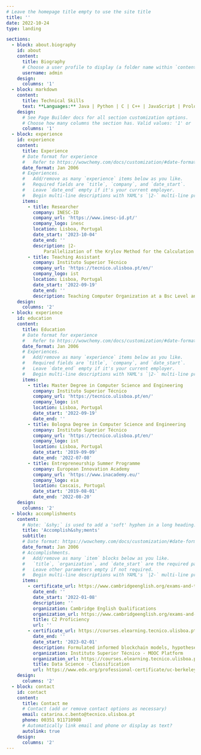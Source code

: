 ```yaml
---
# Leave the homepage title empty to use the site title
title: ''
date: 2022-10-24
type: landing

sections:
  - block: about.biography
    id: about
    content:
      title: Biography
      # Choose a user profile to display (a folder name within `content/authors/`)
      username: admin
    design:
      columns: '1'
  - block: markdown
    content:
      title: Technical Skills
      text: **Languages:** Java | Python | C | C++ | JavaScript | Prolog | HTML | CSS | SQL **Frameworks:** OpenMP | OpenMPI | pandas | matplotlib | sklearn | VueJs | Spring Boot **Tools:** Amazon AWS | Pentaho Data Integration & Server | Saiku Analytics | MySQL | Figma | Git | Adobe XD | Android Studio
    design:
      # See Page Builder docs for all section customization options.
      # Choose how many columns the section has. Valid values: '1' or '2'.
      columns: '1'
  - block: experience
    id: experience
    content:
      title: Experience
      # Date format for experience
      #   Refer to https://wowchemy.com/docs/customization/#date-format
      date_format: Jan 2006
      # Experiences.
      #   Add/remove as many `experience` items below as you like.
      #   Required fields are `title`, `company`, and `date_start`.
      #   Leave `date_end` empty if it's your current employer.
      #   Begin multi-line descriptions with YAML's `|2-` multi-line prefix.
      items:
        - title: Researcher
          company: INESC-ID
          company_url: 'https://www.inesc-id.pt/'
          company_logo: inesc
          location: Lisboa, Portugal
          date_start: '2023-10-04'
          date_end: ''
          description: |2-
              Parallelization of the Krylov Method for the Calculation of the Mittag-Leffler Function
        - title: Teaching Assistant
          company: Instituto Superior Técnico
          company_url: 'https://tecnico.ulisboa.pt/en/'
          company_logo: ist
          location: Lisboa, Portugal
          date_start: '2022-09-19'
          date_end: ''
          description: Teaching Computer Organization at a Bsc Level and Parallel and Distributed Computing at a Msc Level.
    design:
      columns: '2'
  - block: experience
    id: education
    content:
      title: Education
      # Date format for experience
      #   Refer to https://wowchemy.com/docs/customization/#date-format
      date_format: Jan 2006
      # Experiences.
      #   Add/remove as many `experience` items below as you like.
      #   Required fields are `title`, `company`, and `date_start`.
      #   Leave `date_end` empty if it's your current employer.
      #   Begin multi-line descriptions with YAML's `|2-` multi-line prefix.
      items:
        - title: Master Degree in Computer Science and Engineering
          company: Instituto Superior Técnico
          company_url: 'https://tecnico.ulisboa.pt/en/'
          company_logo: ist
          location: Lisboa, Portugal
          date_start: '2022-09-19'
          date_end: ''
        - title: Bologna Degree in Computer Science and Engineering
          company: Instituto Superior Técnico
          company_url: 'https://tecnico.ulisboa.pt/en/'
          company_logo: ist
          location: Lisboa, Portugal
          date_start: '2019-09-09'
          date_end: '2022-07-08'
        - title: Entrepreneurship Summer Programme
          company: European Innovation Academy
          company_url: 'https://www.inacademy.eu/'
          company_logo: eia
          location: Cascais, Portugal
          date_start: '2019-08-01'
          date_end: '2022-08-20'
    design:
      columns: '2'
  - block: accomplishments
    content:
      # Note: `&shy;` is used to add a 'soft' hyphen in a long heading.
      title: 'Accomplish&shy;ments'
      subtitle:
      # Date format: https://wowchemy.com/docs/customization/#date-format
      date_format: Jan 2006
      # Accomplishments.
      #   Add/remove as many `item` blocks below as you like.
      #   `title`, `organization`, and `date_start` are the required parameters.
      #   Leave other parameters empty if not required.
      #   Begin multi-line descriptions with YAML's `|2-` multi-line prefix.
      items:
        - certificate_url: https://www.cambridgeenglish.org/exams-and-tests/proficiency/
          date_end: ''
          date_start: '2022-01-08'
          description: ''
          organization: Cambridge English Qualifications
          organization_url: https://www.cambridgeenglish.org/exams-and-tests/proficiency/
          title: C2 Proficiency
          url: ''
        - certificate_url: https://courses.elearning.tecnico.ulisboa.pt/certificates/cd68373f17024d188cc911a6500eb0fc
          date_end: ''
          date_start: '2023-02-01'
          description: Formulated informed blockchain models, hypotheses, and use cases.
          organization: Instituto Superior Técnico - MOOC Platform
          organization_url: https://courses.elearning.tecnico.ulisboa.pt/
          title: Data Science - Classification
          url: https://www.edx.org/professional-certificate/uc-berkeleyx-blockchain-fundamentals
    design:
      columns: '2'
  - block: contact
    id: contact
    content:
      title: Contact me
      # Contact (add or remove contact options as necessary)
      email: catarina.c.bento@tecnico.ulisboa.pt
      phone: 00351 911710980
      # Automatically link email and phone or display as text?
      autolink: true
    design:
      columns: '2'
---
```

